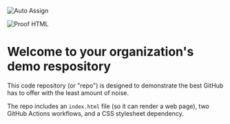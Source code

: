 ![Auto Assign](https://github.com/presenzemiste/demo-repository/actions/workflows/auto-assign.yml/badge.svg)

![Proof HTML](https://github.com/presenzemiste/demo-repository/actions/workflows/proof-html.yml/badge.svg)

# Welcome to your organization's demo respository
This code repository (or "repo") is designed to demonstrate the best GitHub has to offer with the least amount of noise.

The repo includes an `index.html` file (so it can render a web page), two GitHub Actions workflows, and a CSS stylesheet dependency.
